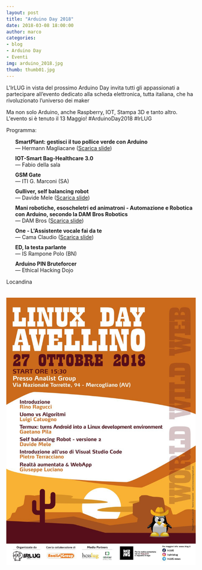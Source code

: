 ```yaml
---
layout: post
title: "Arduino Day 2018"
date: 2018-03-08 18:00:00
author: marco
categories:
- blog
- Arduino Day
- Eventi
img: arduino_2018.jpg
thumb: thumb01.jpg
---
```


L'IrLUG in vista del prossimo Arduino Day invita tutti gli appassionati a partecipare all’evento dedicato alla scheda elettronica, tutta italiana, che ha rivoluzionato l’universo dei maker

<!--more-->

Ma non solo Arduino, anche Raspberry, IOT, Stampa 3D e tanto altro. <br />
L'evento si è tenuto il 13 Maggio! #ArduinoDay2018 #IrLUG

<style>
    .schedule {
        list-style: none;
    }

    .schedule li {
        margin-top: 10px;
    }
</style>

<p>Programma:</p>

<ul class="schedule">
    <li>
        <strong>SmartPlant: gestisci il tuo pollice verde con Arduino</strong><br />— Hermann Magliacane
        (<a href="{{ "/assets/slides/arduinoday2018/hermann-magliacane.odp" | prepend: site.baseurl }}" download>Scarica slide</a>)
    </li>
    <li>
        <strong>IOT-Smart Bag-Healthcare 3.0</strong><br />— Fabio della sala
    </li>
    <li>
        <strong>GSM Gate</strong><br />— ITI G. Marconi (SA)
    </li>
    <li>
        <strong>Gulliver, self balancing robot</strong><br />— Davide Mele
        (<a href="{{ "/assets/slides/arduinoday2018/selfbalancingrobot.pdf" | prepend: site.baseurl }}" download>Scarica slide</a>)
    </li>
    <li>
        <strong>Mani robotiche, esoscheletri ed animatroni - Automazione e Robotica con Arduino, secondo la DAM Bros Robotics</strong><br />— DAM Bros (<a href="{{ "/assets/slides/arduinoday2018/dambros.pdf" | prepend: site.baseurl }}" download>Scarica slide</a>)
    </li>
    <li>
        <strong>One - L'Assistente vocale fai da te</strong><br />— Cama Claudio
        (<a href="{{ "/assets/slides/arduinoday2018/assistentefaidate.pdf" | prepend: site.baseurl }}" download>Scarica slide</a>)
    </li>
    <li>
        <strong>ED, la testa parlante</strong><br />— IS Rampone Polo (BN)
    </li>
    <li>
        <strong>Arduino PIN Bruteforcer</strong><br />— Ethical Hacking Dojo
    </li>
</ul>

<p>Locandina</p>

<img src='/assets/img/events/locandina-linux-day-2018.jpg' class="img-responsive"  style="margin-top: 20px; margin-bottom: 20px;"/>